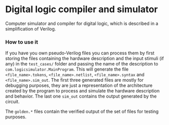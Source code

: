 # Digital logic compiler and simulator

Computer simulator and compiler for digital logic, which is described in a simplification of Verilog.

### How to use it ###

If you have you own pseudo-Verilog files you can process them by first storing the files containing the hardware description and the input stimuli (if any) in the `test_cases/` folder and passing the name of the description to `com.logicsimulator.MainProgram`. This will generate the file `<file_name>.tokens`, `<file_name>.netlist`, `<file_name>.syntax` and `<file_name>.sim_out`. The first three generated files are mostly for debugging purposes, they are just a representation of the architecture created by the program to process and simulate the hardware description and behavior. The last one `sim_out` contains the output generated by the circuit.

The `golden.*` files contain the verified output of the set of files for testing purposes.
